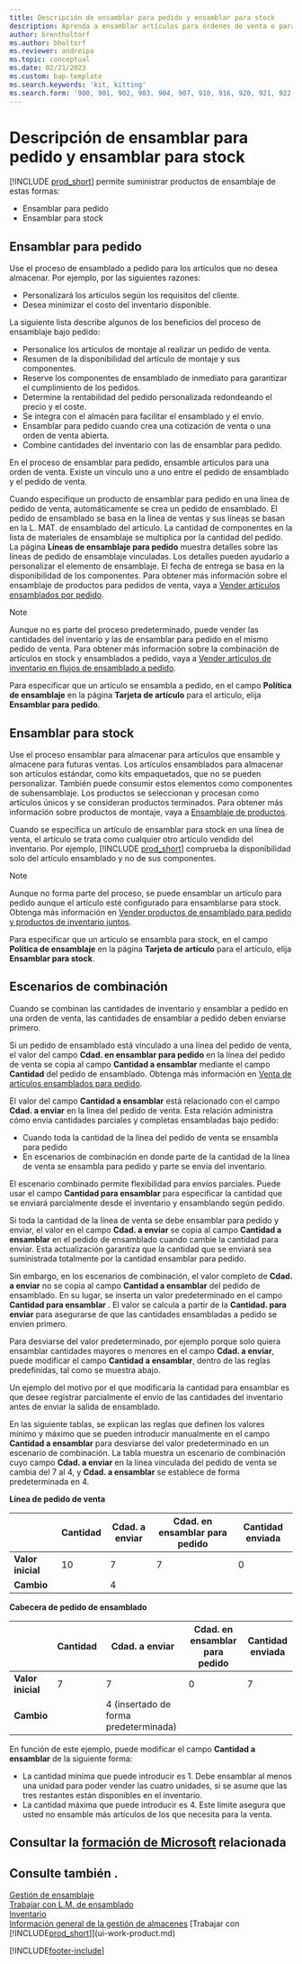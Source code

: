 ```yaml
---
title: Descripción de ensamblar para pedido y ensamblar para stock
description: Aprenda a ensamblar artículos para órdenes de venta o para mantenerlos en stock para futuras ventas.
author: brentholtorf
ms.author: bholtorf
ms.reviewer: andreipa
ms.topic: conceptual
ms.date: 02/21/2023
ms.custom: bap-template
ms.search.keywords: 'kit, kitting'
ms.search.form: '900, 901, 902, 903, 904, 907, 910, 916, 920, 921, 922, 923, 940, 941, 942, 930, 931, 932, 914, 915, 905'
---
```

# Descripción de ensamblar para pedido y ensamblar para stock

[!INCLUDE [prod_short](includes/prod_short.md)] permite suministrar productos de ensamblaje de estas formas:

* Ensamblar para pedido  
* Ensamblar para stock  

## Ensamblar para pedido

Use el proceso de ensamblado a pedido para los artículos que no desea almacenar. Por ejemplo, por las siguientes razones:

* Personalizará los artículos según los requisitos del cliente.
* Desea minimizar el costo del inventario disponible.

La siguiente lista describe algunos de los beneficios del proceso de ensamblaje bajo pedido:  

* Personalice los artículos de montaje al realizar un pedido de venta.  
* Resumen de la disponibilidad del artículo de montaje y sus componentes.  
* Reserve los componentes de ensamblado de inmediato para garantizar el cumplimiento de los pedidos.  
* Determine la rentabilidad del pedido personalizada redondeando el precio y el coste.  
* Se integra con el almacén para facilitar el ensamblado y el envío.  
* Ensamblar para pedido cuando crea una cotización de venta o una orden de venta abierta.  
* Combine cantidades del inventario con las de ensamblar para pedido.  

En el proceso de ensamblar para pedido, ensamble artículos para una orden de venta. Existe un vínculo uno a uno entre el pedido de ensamblado y el pedido de venta.  

Cuando especifique un producto de ensamblar para pedido en una línea de pedido de venta, automáticamente se crea un pedido de ensamblado. El pedido de ensamblado se basa en la línea de ventas y sus líneas se basan en la L. MAT. de ensamblado del artículo. La cantidad de componentes en la lista de materiales de ensamblaje se multiplica por la cantidad del pedido. La página **Líneas de ensamblaje para pedido** muestra detalles sobre las líneas de pedido de ensamblaje vinculadas. Los detalles pueden ayudarlo a personalizar el elemento de ensamblaje. El fecha de entrega se basa en la disponibilidad de los componentes. Para obtener más información sobre el ensamblaje de productos para pedidos de venta, vaya a [Vender artículos ensamblados por pedido](assembly-how-to-sell-items-assembled-to-order.md).  

> [!NOTE]  
> Aunque no es parte del proceso predeterminado, puede vender las cantidades del inventario y las de ensamblar para pedido en el mismo pedido de venta. Para obtener más información sobre la combinación de artículos en stock y ensamblados a pedido, vaya a [Vender artículos de inventario en flujos de ensamblado a pedido](assembly-how-to-sell-inventory-items-in-assemble-to-order-flows.md).  

Para especificar que un artículo se ensambla a pedido, en el campo **Política de ensamblaje** en la página **Tarjeta de artículo** para el artículo, elija **Ensamblar para pedido**.  

## Ensamblar para stock

Use el proceso ensamblar para almacenar para artículos que ensamble y almacene para futuras ventas. Los artículos ensamblados para almacenar son artículos estándar, como kits empaquetados, que no se pueden personalizar. También puede consumir estos elementos como componentes de subensamblaje. Los productos se seleccionan y procesan como artículos únicos y se consideran productos terminados. Para obtener más información sobre productos de montaje, vaya a [Ensamblaje de productos](assembly-how-to-assemble-items.md).  

Cuando se especifica un artículo de ensamblar para stock en una línea de venta, el artículo se trata como cualquier otro artículo vendido del inventario. Por ejemplo, [!INCLUDE [prod_short](includes/prod_short.md)] comprueba la disponibilidad solo del artículo ensamblado y no de sus componentes.  

> [!NOTE]  
> Aunque no forma parte del proceso, se puede ensamblar un artículo para pedido aunque el artículo esté configurado para ensamblarse para stock. Obtenga más información en [Vender productos de ensamblado para pedido y productos de inventario juntos](assembly-how-to-sell-assemble-to-order-items-and-inventory-items-together.md).  

Para especificar que un artículo se ensambla para stock, en el campo **Política de ensamblaje** en la página **Tarjeta de artículo** para el artículo, elija **Ensamblar para stock**.  

## Escenarios de combinación

Cuando se combinan las cantidades de inventario y ensamblar a pedido en una orden de venta, las cantidades de ensamblar a pedido deben enviarse primero.  

Si un pedido de ensamblado está vinculado a una línea del pedido de venta, el valor del campo **Cdad. en ensamblar para pedido** en la línea del pedido de venta se copia al campo **Cantidad a ensamblar** mediante el campo **Cantidad** del pedido de ensamblado. Obtenga más información en [Venta de artículos ensamblados para pedido](assembly-how-to-sell-items-assembled-to-order.md).  

El valor del campo **Cantidad a ensamblar** está relacionado con el campo **Cdad. a enviar** en la línea del pedido de venta. Esta relación administra cómo envía cantidades parciales y completas ensambladas bajo pedido:

* Cuando toda la cantidad de la línea del pedido de venta se ensambla para pedido
* En escenarios de combinación en donde parte de la cantidad de la línea de venta se ensambla para pedido y parte se envía del inventario.

El escenario combinado permite flexibilidad para envíos parciales. Puede usar el campo **Cantidad para ensamblar** para especificar la cantidad que se enviará parcialmente desde el inventario y ensamblando según pedido.  

Si toda la cantidad de la línea de venta se debe ensamblar para pedido y enviar, el valor en el campo **Cdad. a enviar** se copia al campo **Cantidad a ensamblar** en el pedido de ensamblado cuando cambie la cantidad para enviar. Esta actualización garantiza que la cantidad que se enviará sea suministrada totalmente por la cantidad ensamblar para pedido.  

Sin embargo, en los escenarios de combinación, el valor completo de **Cdad. a enviar** no se copia al campo **Cantidad a ensamblar** del pedido de ensamblado. En su lugar, se inserta un valor predeterminado en el campo **Cantidad para ensamblar** . El valor se calcula a partir de la **Cantidad. para enviar** para asegurarse de que las cantidades ensambladas a pedido se envíen primero.

Para desviarse del valor predeterminado, por ejemplo porque solo quiera ensamblar cantidades mayores o menores en el campo **Cdad. a enviar**, puede modificar el campo **Cantidad a ensamblar**, dentro de las reglas predefinidas, tal como se muestra abajo.  

Un ejemplo del motivo por el que modificaría la cantidad para ensamblar es que desee registrar parcialmente el envío de las cantidades del inventario antes de enviar la salida de ensamblado.  

En las siguiente tablas, se explican las reglas que definen los valores mínimo y máximo que se pueden introducir manualmente en el campo **Cantidad a ensamblar** para desviarse del valor predeterminado en un escenario de combinación. La tabla muestra un escenario de combinación cuyo campo **Cdad. a enviar** en la línea vinculada del pedido de venta se cambia del 7 al 4, y **Cdad. a ensamblar** se establece de forma predeterminada en 4.  

**Línea de pedido de venta**

|                | **Cantidad** | **Cdad. a enviar** | **Cdad. en ensamblar para pedido** | **Cantidad enviada** |
|----------------|--------------|------------------|-------------------------------|----------------------|
|**Valor inicial**| 10          | 7                | 7                             | 0                    |
|**Cambio**      |              | 4                |                               |                      |

**Cabecera de pedido de ensamblado**

|                | **Cantidad** | **Cdad. a enviar** | **Cdad. en ensamblar para pedido** | **Cantidad enviada** |
|----------------|--------------|------------------|-------------------------------|----------------------|
|**Valor inicial**| 7           | 7                | 0                             | 7                    |
|**Cambio**      |              | 4 (insertado de forma predeterminada)|                         |                      |

En función de este ejemplo, puede modificar el campo **Cantidad a ensamblar** de la siguiente forma:  

* La cantidad mínima que puede introducir es 1. Debe ensamblar al menos una unidad para poder vender las cuatro unidades, si se asume que las tres restantes están disponibles en el inventario.  
* La cantidad máxima que puede introducir es 4. Este límite asegura que usted no ensamble más artículos de los que necesita para la venta.  

## Consultar la [formación de Microsoft](/training/paths/assemble-items-dynamics-365-business-central/) relacionada

## Consulte también .

[Gestión de ensamblaje](assembly-assemble-items.md)  
[Trabajar con L.M. de ensamblado](assembly-how-work-assembly-boms.md)  
[Inventario](inventory-manage-inventory.md)  
[Información general de la gestión de almacenes](design-details-warehouse-management.md)
[Trabajar con [!INCLUDE[prod_short](includes/prod_short.md)]](ui-work-product.md)

[!INCLUDE[footer-include](includes/footer-banner.md)]
